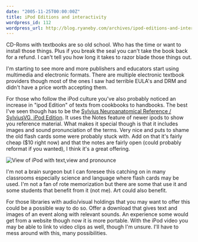 ```yaml
---
date: "2005-11-25T00:00:00Z"
title: iPod Editions and interactivity
wordpress_id: 112
wordpress_url: http://blog.ryaneby.com/archives/ipod-editions-and-interactivity/
---
```

CD-Roms with textbooks are so old school. Who has the time or want to install those things. Plus if you break the seal you can't take the book back for a refund. I can't tell you how long it takes to razor blade those things out.

I'm starting to see more and more publishers and educators start using multimedia and electronic formats. There are multiple electronic textbook providers though most of the ones I saw had terrible EULA's and DRM and didn't have a price worth accepting them.

For those who follow the iPod culture you've also probably noticed an increase in "ipod Edition" of texts from cookbooks to handbooks. The best I've seen though has to be the <a href="http://www.sylvius.com/ipod/">Sylvius Neuroanatomical Reference / SylviusVG, iPod Edition</a>. It uses the Notes feature of newer ipods to show you reference material. What makes it special though is that it includes images and sound pronunciation of the terms. Very nice and puts to shame the old flash cards some were probably stuck with. Add on that it's fairly cheap ($10 right now) and that the notes are fairly open (could probably reformat if you wanted), I think it's a great offering. 

<img src='http://blog.ryaneby.com/wp-content/ipod_step3.gif' alt='View of iPod with text,view and pronounce' />

I'm not a brain surgeon but I can foresee this catching on in many classrooms especially science and language where flash cards may be used. I'm not a fan of rote memorization but there are some that use it and some students that benefit from it (not me). Art could also benefit.

For those libraries with audio/visual holdings that you may want to offer this could be a possible way to do so. Offer a download that gives text and images of an event along with relevant sounds. An experience some would get from a website though now it is more portable. With the iPod video you may be able to link to video clips as well, though I'm unsure. I'll have to mess around with this, many possibilities.
